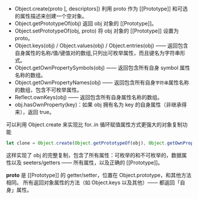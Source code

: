 + Object.create(proto [, descriptors]) 利用 proto 作为 [[Prototype]] 和可选的属性描述来创建一个空对象。
+ Object.getPrototypeOf(obj)  返回 obj 对象的 [[Prototype]]。
+ Object.setPrototypeOf(obj, proto) 将 obj 对象的 [[Prototype]] 设置为 proto。
+ Object.keys(obj) / Object.values(obj) / Object.entries(obj) —— 返回包含自身属性的名称/值/键值对的数组,只列出可枚举属性，而且键名为字符串形式。
+ Object.getOwnPropertySymbols(obj) —— 返回包含所有自身 symbol 属性名称的数组。
+ Object.getOwnPropertyNames(obj) —— 返回包含所有自身`字符串`属性名称的数组，包含不可枚举属性。
+ Reflect.ownKeys(obj) —— 返回包含所有自身属性名称的数组。
+ obj.hasOwnProperty(key)：如果 obj 拥有名为 key 的自身属性（非继承得来），返回 true。

可以利用 Object.create 来实现比 for..in 循环赋值属性方式更强大的对象复制功能
```js
let clone = Object.create(Object.getPrototypeOf(obj), Object.getOwnPropertyDescriptors(obj)); //浅复制
```
这样实现了 obj 的完整复制，包含了所有属性：可枚举的和不可枚举的，数据属性以及 seeters/getters —— 所有属性，以及正确的 [[Prototype]]。

__proto__ 是 [[Prototype]] 的 getter/setter，位置在 Object.prototype，和其他方法相同。
所有返回对象属性的方法（如 Object.keys 以及其他）—— 都返回「自身」属性。